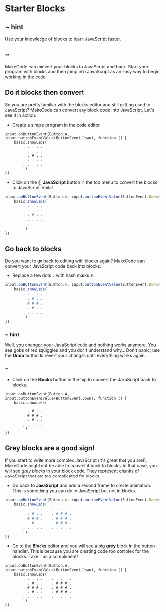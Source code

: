 # Starter Blocks

## ~ hint

Use your knowledge of blocks to learn JavaScript faster.

## ~

MakeCode can convert your blocks to JavaScript and back. Start your program with blocks and then jump into JavaScript as an easy way to begin working in the code.

## Do it blocks then convert

So you are pretty familiar with the blocks editor and still getting used to JavaScript? MakeCode can convert any block code into JavaScript. Let's see it in action.

* Create a simple program in the code editor.

```blocks
input.onButtonEvent(Button.A, input.buttonEventValue(ButtonEvent.Down), function () {
    basic.showLeds(`
        . . . . .
        . . . . .
        . . # . .
        . . . . .
        . . . . .
        `)
})
```

* Click on the **{} JavaScript** button in the top menu to convert the blocks to JavaScript. Voila!

```typescript
input.onButtonEvent(Button.A, input.buttonEventValue(ButtonEvent.Down), function () {
    basic.showLeds(`
        . . . . .
        . . . . .
        . . # . .
        . . . . .
        . . . . .
        `)
})
```

## Go back to blocks

Do you want to go back to editing with blocks again? MakeCode can convert your JavaScript code back into blocks.

* Replace a few dots `.` with hash marks `#`.

```typescript
input.onButtonEvent(Button.A, input.buttonEventValue(ButtonEvent.Down), function () {
    basic.showLeds(`
        . . . . .
        . . # . .
        . # # # .
        . . # . .
        . . . . .
        `)
})
```

### ~ hint

Well, you changed your JavaScript code and nothing works anymore. You see gobs of red squiggles and you don't understand why... Don't panic, use the **Undo** button to revert your changes until everything works again.

### ~

* Click on the **Blocks** button in the top to convert the JavaScript back to blocks.

```blocks
input.onButtonEvent(Button.A, input.buttonEventValue(ButtonEvent.Down), function () {
    basic.showLeds(`
        . . . . .
        . . # . .
        . # # # .
        . . # . .
        . . . . .
        `)
})
```

## Grey blocks are a good sign!

If you start to write more complex JavaScript (it's great that you are!), MakeCode might not be able to convert it back to blocks. In that case, you will see _grey blocks_ in your block code. They represent chunks of JavaScript that are too complicated for blocks.

* Go back to **JavaScript** and add a second frame to create animation. This is something you can do in JavaScript but not in blocks.

```typescript
input.onButtonEvent(Button.A, input.buttonEventValue(ButtonEvent.Down), function () {
    basic.showLeds(`
        . . . . .    . . . . .
        . . # . .    . # # # .
        . # # # .    . # # # .
        . . # . .    . # # # .
        . . . . .    . . . . .
        `)
})
```

* Go to the **Blocks** editor and you will see a big **grey** block in the button handler. This is because you are creating code too complex for the blocks. Take it as a compliment!

```blocks-ignore
input.onButtonEvent(Button.A, input.buttonEventValue(ButtonEvent.Down), function () {
    basic.showLeds(`
        . . . . .    . . . . .
        . . # . .    . # # # .
        . # # # .    . # # # .
        . . # . .    . # # # .
        . . . . .    . . . . .
        `)
})
```
